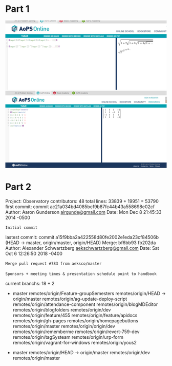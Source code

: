 # Part 1
![latex1.png](latex1.png)
![latex2.png](latex2.png)

# Part 2
Project: Observatory
contributors: 48
total lines: 33839 + 19951 = 53790
first commit: 
commit ac21a034bd4085bcf9b87fc44b43a558698e02cf
Author: Aaron Gunderson <airgunde@gmail.com>
Date:   Mon Dec 8 21:45:33 2014 -0500

    Initial commit

lastest commit:
commit a15f9bba2a422558d80fe2002e1eda23cf84506b (HEAD -> master, origin/master, origin/HEAD)
Merge: bf6bb93 fb202da
Author: Alexander Schwartzberg <aekschwartzberg@gmail.com>
Date:   Sat Oct 6 12:26:50 2018 -0400

    Merge pull request #783 from aeksco/master

    Sponsors + meeting times & presentation schedule point to handbook

current branchs: 18 + 2

* master
  remotes/origin/Feature-groupSemesters
  remotes/origin/HEAD -> origin/master
  remotes/origin/ag-update-deploy-script
  remotes/origin/attendance-component
  remotes/origin/blogMDEditor
  remotes/origin/blogfolders
  remotes/origin/dev
  remotes/origin/feature/455
  remotes/origin/feature/apidocs
  remotes/origin/gh-pages
  remotes/origin/homepagebuttons
  remotes/origin/master
  remotes/origin/origin/dev
  remotes/origin/rememberme
  remotes/origin/revert-759-dev
  remotes/origin/tagSysteam
  remotes/origin/urp-form
  remotes/origin/vagrant-for-windows
  remotes/origin/yous2

* master
  remotes/origin/HEAD -> origin/master
  remotes/origin/dev
  remotes/origin/master
